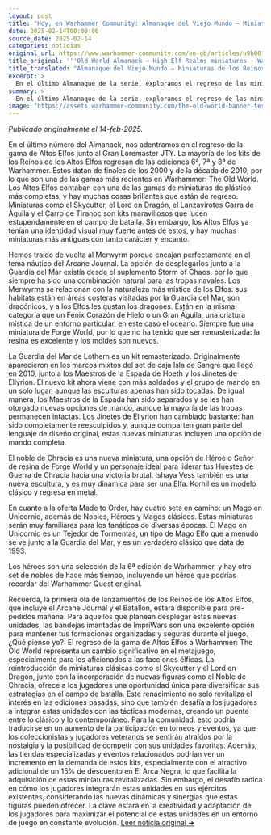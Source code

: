 ```yaml
---
layout: post
title: "Hoy, en Warhammer Community: Almanaque del Viejo Mundo – Miniaturas de los Reinos de los Altos Elfos - Comunidad Warhammer"
date: 2025-02-14T00:00:00
source_date: 2025-02-14
categories: noticias
original_url: https://www.warhammer-community.com/en-gb/articles/u9h0019a/old-world-almanack-high-elf-realms-miniatures/
title_original: '''Old World Almanack – High Elf Realms miniatures - Warhammer Community'''
title_translated: "Almanaque del Viejo Mundo – Miniaturas de los Reinos de los Altos Elfos - Comunidad Warhammer"
excerpt: >
  En el último Almanaque de la serie, exploramos el regreso de las miniaturas de los Altos Elfos con el Gran Maestro JTY. Esta colección, que abarca desde las ediciones 6ª a la 8ª de Warhammer, trae de vuelta algunos de los kits más completos y recientes, como el Skycutter y el Tiranoc Chariot. Además, se reintroducen figuras icónicas como el Merwyrm, que encajan perfectamente en el tema náutico del Arcane Journal. Con nuevas y remasterizadas opciones de mando, esta gama promete revitalizar el campo de batalla de The Old World. ¡Prepárate para sumergirte en la magia y el esplendor de los Altos Elfos!
summary: >
  En el último Almanaque de la serie, exploramos el regreso de las miniaturas de los Altos Elfos con el Gran Maestro JTY. Esta colección, que abarca desde las ediciones 6ª a la 8ª de Warhammer, trae de vuelta algunos de los kits más completos y recientes, como el Skycutter y el Tiranoc Chariot. Además, se reintroducen figuras icónicas como el Merwyrm, que encajan perfectamente en el tema náutico del Arcane Journal. Con nuevas y remasterizadas opciones de mando, esta gama promete revitalizar el campo de batalla de The Old World. ¡Prepárate para sumergirte en la magia y el esplendor de los Altos Elfos!
image: "https://assets.warhammer-community.com/the-old-world-banner-test.jpg"
---
```


*Publicado originalmente el 14-feb-2025.*

En el último número del Almanack, nos adentramos en el regreso de la gama de Altos Elfos junto al Gran Loremaster JTY. La mayoría de los kits de los Reinos de los Altos Elfos regresan de las ediciones 6ª, 7ª y 8ª de Warhammer. Estos datan de finales de los 2000 y de la década de 2010, por lo que son una de las gamas más recientes en Warhammer: The Old World. Los Altos Elfos contaban con una de las gamas de miniaturas de plástico más completas, y hay muchas cosas brillantes que están de regreso. Miniaturas como el Skycutter, el Lord en Dragón, el Lanzavirotes Garra de Águila y el Carro de Tiranoc son kits maravillosos que lucen estupendamente en el campo de batalla. Sin embargo, los Altos Elfos ya tenían una identidad visual muy fuerte antes de estos, y hay muchas miniaturas más antiguas con tanto carácter y encanto.

Hemos traído de vuelta al Merwyrm porque encajan perfectamente en el tema náutico del Arcane Journal. La opción de desplegarlos junto a la Guardia del Mar existía desde el suplemento Storm of Chaos, por lo que siempre ha sido una combinación natural para las tropas navales. Los Merwyrms se relacionan con la naturaleza más mística de los Elfos: sus hábitats están en áreas costeras visitadas por la Guardia del Mar, son dracónicos, y a los Elfos les gustan los dragones. Están en la misma categoría que un Fénix Corazón de Hielo o un Gran Águila, una criatura mística de un entorno particular, en este caso el océano. Siempre fue una miniatura de Forge World, por lo que no ha tenido que ser remasterizada: la resina es excelente y los moldes son nuevos.

La Guardia del Mar de Lothern es un kit remasterizado. Originalmente aparecieron en los marcos mixtos del set de caja Isla de Sangre que llegó en 2010, junto a los Maestros de la Espada de Hoeth y los Jinetes de Ellyrion. El nuevo kit ahora viene con más soldados y el grupo de mando en un solo lugar, aunque las esculturas apenas han sido tocadas. De igual manera, los Maestros de la Espada han sido separados y se les han otorgado nuevas opciones de mando, aunque la mayoría de las tropas permanecen intactas. Los Jinetes de Ellyrion han cambiado bastante: han sido completamente reesculpidos y, aunque comparten gran parte del lenguaje de diseño original, estas nuevas miniaturas incluyen una opción de mando completa.

El noble de Chracia es una nueva miniatura, una opción de Héroe o Señor de resina de Forge World y un personaje ideal para liderar tus Huestes de Guerra de Chracia hacia una victoria brutal. Ishaya Vess también es una nueva escultura, y es muy dinámica para ser una Elfa. Korhil es un modelo clásico y regresa en metal.

En cuanto a la oferta Made to Order, hay cuatro sets en camino: un Mago en Unicornio, además de Nobles, Héroes y Magos clásicos. Estas miniaturas serán muy familiares para los fanáticos de diversas épocas. El Mago en Unicornio es un Tejedor de Tormentas, un tipo de Mago Elfo que a menudo se ve junto a la Guardia del Mar, y es un verdadero clásico que data de 1993.

Los héroes son una selección de la 6ª edición de Warhammer, y hay otro set de nobles de hace más tiempo, incluyendo un héroe que podrías recordar del Warhammer Quest original.

Recuerda, la primera ola de lanzamientos de los Reinos de los Altos Elfos, que incluye el Arcane Journal y el Batallón, estará disponible para pre-pedidos mañana. Para aquellos que planean desplegar estas nuevas unidades, las bandejas imantadas de ImpriWars son una excelente opción para mantener tus formaciones organizadas y seguras durante el juego.
¿Qué pienso yo?: El regreso de la gama de Altos Elfos a Warhammer: The Old World representa un cambio significativo en el metajuego, especialmente para los aficionados a las facciones élficas. La reintroducción de miniaturas clásicas como el Skycutter y el Lord en Dragón, junto con la incorporación de nuevas figuras como el Noble de Chracia, ofrece a los jugadores una oportunidad única para diversificar sus estrategias en el campo de batalla. Este renacimiento no solo revitaliza el interés en las ediciones pasadas, sino que también desafía a los jugadores a integrar estas unidades con las tácticas modernas, creando un puente entre lo clásico y lo contemporáneo. Para la comunidad, esto podría traducirse en un aumento de la participación en torneos y eventos, ya que los coleccionistas y jugadores veteranos se sentirán atraídos por la nostalgia y la posibilidad de competir con sus unidades favoritas. Además, las tiendas especializadas y eventos relacionados podrían ver un incremento en la demanda de estos kits, especialmente con el atractivo adicional de un 15% de descuento en El Arca Negra, lo que facilita la adquisición de estas miniaturas revitalizadas. Sin embargo, el desafío radica en cómo los jugadores integrarán estas unidades en sus ejércitos existentes, considerando las nuevas dinámicas y sinergias que estas figuras pueden ofrecer. La clave estará en la creatividad y adaptación de los jugadores para maximizar el potencial de estas unidades en un entorno de juego en constante evolución.
[Leer noticia original ➜](https://www.warhammer-community.com/en-gb/articles/u9h0019a/old-world-almanack-high-elf-realms-miniatures/)
